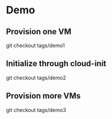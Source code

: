 # Demo

## Provision one VM

git checkout tags/demo1

## Initialize through cloud-init

git checkout tags/demo2

## Provision more VMs

git checkout tags/demo3
